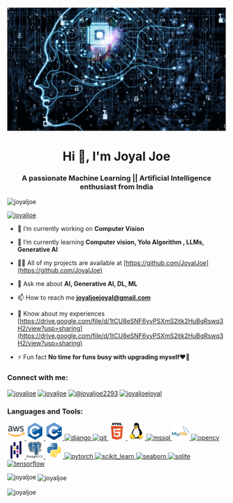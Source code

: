 ![logo](https://github.com/JoyalJoe/Joyal-Joe/blob/main/teahub.io-ai-wallpaper-657857.jpg)
<h1 align="center">Hi 👋, I'm Joyal Joe</h1>
<h3 align="center">A passionate Machine Learning || Artificial Intelligence enthusiast from India</h3>

<p align="left"> <img src="https://komarev.com/ghpvc/?username=joyaljoe&label=Profile%20views&color=0e75b6&style=flat" alt="joyaljoe" /> </p>

<p align="left"> <a href="https://github.com/ryo-ma/github-profile-trophy"><img src="https://github-profile-trophy.vercel.app/?username=joyaljoe" alt="joyaljoe" /></a> </p>

- 🔭 I’m currently working on **Computer Vision**

- 🌱 I’m currently learning **Computer vision, Yolo Algorithm , LLMs, Generative AI**

- 👨‍💻 All of my projects are available at [https://github.com/JoyalJoe](https://github.com/JoyalJoe)

- 💬 Ask me about **AI, Generative AI, DL, ML**

- 📫 How to reach me **joyaljoejoyal@gmail.com**

- 📄 Know about my experiences [https://drive.google.com/file/d/1tCU8eSNF6yvPSXmS2itk2HuBgRswq3H2/view?usp=sharing](https://drive.google.com/file/d/1tCU8eSNF6yvPSXmS2itk2HuBgRswq3H2/view?usp=sharing)

- ⚡ Fun fact **No time for funs busy with upgrading myself❤️🙌**

<h3 align="left">Connect with me:</h3>
<p align="left">
<a href="https://linkedin.com/in/joyaljoe" target="blank"><img align="center" src="https://raw.githubusercontent.com/rahuldkjain/github-profile-readme-generator/master/src/images/icons/Social/linked-in-alt.svg" alt="joyaljoe" height="30" width="40" /></a>
<a href="https://kaggle.com/joyaljoe" target="blank"><img align="center" src="https://raw.githubusercontent.com/rahuldkjain/github-profile-readme-generator/master/src/images/icons/Social/kaggle.svg" alt="joyaljoe" height="30" width="40" /></a>
<a href="https://www.youtube.com/c/@joyaljoe2293" target="blank"><img align="center" src="https://raw.githubusercontent.com/rahuldkjain/github-profile-readme-generator/master/src/images/icons/Social/youtube.svg" alt="@joyaljoe2293" height="30" width="40" /></a>
<a href="https://www.leetcode.com/joyaljoejoyal" target="blank"><img align="center" src="https://raw.githubusercontent.com/rahuldkjain/github-profile-readme-generator/master/src/images/icons/Social/leet-code.svg" alt="joyaljoejoyal" height="30" width="40" /></a>
</p>

<h3 align="left">Languages and Tools:</h3>
<p align="left"> <a href="https://aws.amazon.com" target="_blank" rel="noreferrer"> <img src="https://raw.githubusercontent.com/devicons/devicon/master/icons/amazonwebservices/amazonwebservices-original-wordmark.svg" alt="aws" width="40" height="40"/> </a> <a href="https://www.cprogramming.com/" target="_blank" rel="noreferrer"> <img src="https://raw.githubusercontent.com/devicons/devicon/master/icons/c/c-original.svg" alt="c" width="40" height="40"/> </a> <a href="https://www.w3schools.com/cpp/" target="_blank" rel="noreferrer"> <img src="https://raw.githubusercontent.com/devicons/devicon/master/icons/cplusplus/cplusplus-original.svg" alt="cplusplus" width="40" height="40"/> </a> <a href="https://www.djangoproject.com/" target="_blank" rel="noreferrer"> <img src="https://cdn.worldvectorlogo.com/logos/django.svg" alt="django" width="40" height="40"/> </a> <a href="https://git-scm.com/" target="_blank" rel="noreferrer"> <img src="https://www.vectorlogo.zone/logos/git-scm/git-scm-icon.svg" alt="git" width="40" height="40"/> </a> <a href="https://www.w3.org/html/" target="_blank" rel="noreferrer"> <img src="https://raw.githubusercontent.com/devicons/devicon/master/icons/html5/html5-original-wordmark.svg" alt="html5" width="40" height="40"/> </a> <a href="https://www.linux.org/" target="_blank" rel="noreferrer"> <img src="https://raw.githubusercontent.com/devicons/devicon/master/icons/linux/linux-original.svg" alt="linux" width="40" height="40"/> </a> <a href="https://www.microsoft.com/en-us/sql-server" target="_blank" rel="noreferrer"> <img src="https://www.svgrepo.com/show/303229/microsoft-sql-server-logo.svg" alt="mssql" width="40" height="40"/> </a> <a href="https://www.mysql.com/" target="_blank" rel="noreferrer"> <img src="https://raw.githubusercontent.com/devicons/devicon/master/icons/mysql/mysql-original-wordmark.svg" alt="mysql" width="40" height="40"/> </a> <a href="https://opencv.org/" target="_blank" rel="noreferrer"> <img src="https://www.vectorlogo.zone/logos/opencv/opencv-icon.svg" alt="opencv" width="40" height="40"/> </a> <a href="https://pandas.pydata.org/" target="_blank" rel="noreferrer"> <img src="https://raw.githubusercontent.com/devicons/devicon/2ae2a900d2f041da66e950e4d48052658d850630/icons/pandas/pandas-original.svg" alt="pandas" width="40" height="40"/> </a> <a href="https://www.postgresql.org" target="_blank" rel="noreferrer"> <img src="https://raw.githubusercontent.com/devicons/devicon/master/icons/postgresql/postgresql-original-wordmark.svg" alt="postgresql" width="40" height="40"/> </a> <a href="https://www.python.org" target="_blank" rel="noreferrer"> <img src="https://raw.githubusercontent.com/devicons/devicon/master/icons/python/python-original.svg" alt="python" width="40" height="40"/> </a> <a href="https://pytorch.org/" target="_blank" rel="noreferrer"> <img src="https://www.vectorlogo.zone/logos/pytorch/pytorch-icon.svg" alt="pytorch" width="40" height="40"/> </a> <a href="https://scikit-learn.org/" target="_blank" rel="noreferrer"> <img src="https://upload.wikimedia.org/wikipedia/commons/0/05/Scikit_learn_logo_small.svg" alt="scikit_learn" width="40" height="40"/> </a> <a href="https://seaborn.pydata.org/" target="_blank" rel="noreferrer"> <img src="https://seaborn.pydata.org/_images/logo-mark-lightbg.svg" alt="seaborn" width="40" height="40"/> </a> <a href="https://www.sqlite.org/" target="_blank" rel="noreferrer"> <img src="https://www.vectorlogo.zone/logos/sqlite/sqlite-icon.svg" alt="sqlite" width="40" height="40"/> </a> <a href="https://www.tensorflow.org" target="_blank" rel="noreferrer"> <img src="https://www.vectorlogo.zone/logos/tensorflow/tensorflow-icon.svg" alt="tensorflow" width="40" height="40"/> </a> </p>

<p><img align="left" src="https://github-readme-stats.vercel.app/api/top-langs?username=joyaljoe&show_icons=true&locale=en&layout=compact" alt="joyaljoe" /></p>

<p>&nbsp;<img align="center" src="https://github-readme-stats.vercel.app/api?username=joyaljoe&show_icons=true&locale=en" alt="joyaljoe" /></p>

<p><img align="center" src="https://github-readme-streak-stats.herokuapp.com/?user=joyaljoe&" alt="joyaljoe" /></p>



